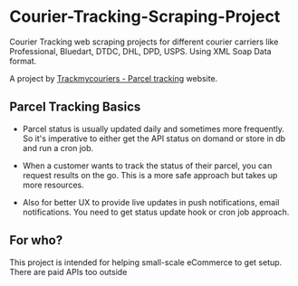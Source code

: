 # Courier-Tracking-Scraping-Project
Courier Tracking web scraping projects for different courier carriers like Professional, Bluedart, DTDC, DHL, DPD, USPS. Using XML Soap Data format.

A project by [Trackmycouriers - Parcel tracking](https://www.trackmycouriers.com/) website.

## Parcel Tracking Basics

- Parcel status is usually updated daily and sometimes more frequently. So it's imperative to either get the API status on domand or store in db and run a cron job. 

- When a customer wants to track the status of their parcel, you can request results on the go. This is a more safe approach but takes up more resources.

- Also for better UX to provide live updates in push notifications, email notifications. You need to get status update hook or cron job approach.

## For who?

This project is intended for helping small-scale eCommerce to get setup. There are paid APIs too outside
